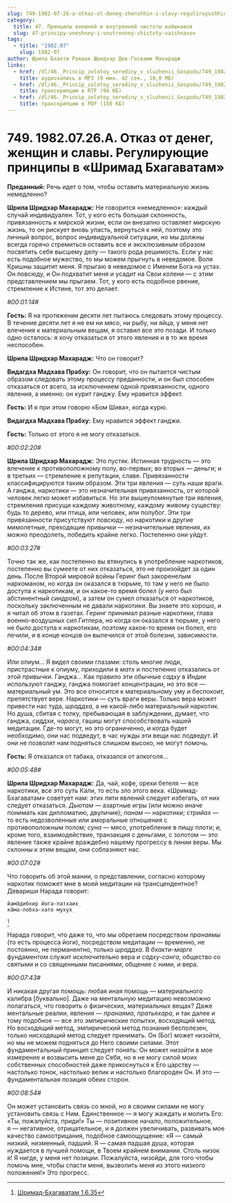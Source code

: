 ```yaml
---
slug: 749-1982-07-26-a-otkaz-ot-deneg-zhenshhin-i-slavy-reguliruyushhie-printsipy-v-shrimad-bhagavatam
category:
  title: 47. Принципы внешней и внутренней чистоты вайшнавов
  slug: 47-principy-vneshney-i-vnutrenney-chistoty-vaishnavov
tags:
  - title: "1982.07"
    slug: 1982-07
author: Шрила Бхакти Ракшак Шридхар Дев-Госвами Махарадж
links:
  - href: /dl/46._Princip_zolotoy_serediny_v_sluzhenii_Gospodu/749_1982.07.26.A_SridharMj_Otkaz_ot_deneg_zhenshhin_i_slavy__Regulirujushhie_principy_v_Shrimad_Bhagavatam.mp3
    title: аудиозапись в MP3 (9 мин. 42 сек., 10,0 МБ)
  - href: /dl/46._Princip_zolotoy_serediny_v_sluzhenii_Gospodu/749_1982.07.26.A_SridharMj_Otkaz_ot_deneg_zhenshhin_i_slavy__Regulirujushhie_principy_v_Shrimad_Bhagavatam.rtf
    title: транскрипцию в RTF (94 КБ)
  - href: /dl/46._Princip_zolotoy_serediny_v_sluzhenii_Gospodu/749_1982.07.26.A_SridharMj_Otkaz_ot_deneg_zhenshhin_i_slavy__Regulirujushhie_principy_v_Shrimad_Bhagavatam.pdf
    title: транскрипцию в PDF (150 КБ)
---
```


# 749. 1982.07.26.A. Отказ от денег, женщин и славы. Регулирующие принципы в «Шримад Бхагаватам»

**Преданный:** Речь идет о том, чтобы оставить материальную жизнь немедленно?

**Шрила Шридхар Махарадж:** Не говорится «немедленно»: каждый случай индивидуален. Тот, у кого есть большая склонность, привязанность к мирской жизни, если он внезапно оставляет мирскую жизнь, то он рискует вновь упасть, вернуться к ней, поэтому это личный вопрос, вопрос индивидуальной ситуации, но мы должны всегда горячо стремиться оставить все и эксклюзивным образом посвятить себя высшему делу — такого рода решимость. Если у нас есть подобное мужество, то мы можем прыгнуть в неведомое. Воля Кришны защитит меня. Я прыгаю в неведомое с Именем Бога на устах. Он повсюду, и Он подхватит меня и усадит на Свои колени — с этим представлением мы прыгаем. Тот, у кого есть подобное рвение, стремление к Истине, тот это делает.

*#00:01:14#*

**Гость:** Я на протяжении десяти лет пытаюсь следовать этому процессу. В течение десяти лет я не ем ни мясо, ни рыбу, ни яйца, у меня нет влечения к материальным вещам, я оставил все это позади. И только одно осталось: я хочу отказаться от этого явления и в то же время неспособен.

**Шрила Шридхар Махарадж:** Что он говорит?

**Видагдха Мадхава Прабху:** Он говорит, что он пытается чистым образом следовать этому процессу преданности, и он был способен отказаться от всего, за исключением одной привязанности, одного явления, а именно: он курит ганджу. Ему нравится эффект.

**Гость:** И я при этом говорю «Бом Шива», когда курю.

**Видагдха Мадхава Прабху:** Ему нравится эффект ганджи.

**Гость:** Только от этого я не могу отказаться.

*#00:02:20#*

**Шрила Шридхар Махарадж:** Это пустяк. Истинная трудность — это влечение к противоположному полу, во-первых; во вторых — деньги; и в третьих — стремление к репутации, славе. Привязанности классифицируются таким образом. Эти три явления — суть наши враги. А ганджа, наркотики — это незначительная привязанность, от которой человек легко может избавиться. Но эти вышеупомянутые три явления, стремления присущи каждому животному, каждому живому существу: будь то дерево, или птица, или человек, или полубог. Эти три привязанности присутствуют повсюду, но наркотики и другие мимолетные, преходящие привычки — незначительные явления, их можно преодолеть, победить крайне легко. Постепенно они уйдут.

*#00:03:27#*

Точно так же, как постепенно вы втянулись в употребление наркотиков, постепенно вы сумеете от них отказаться, это не произойдет за один день. После Второй мировой войны Геринг был закоренелым наркоманом, но когда он оказался в тюрьме, то там у него не было доступа к наркотикам, и он какое-то время болел (у него был абстинентный синдром), а затем он сумел отказаться от наркотиков, поскольку заключенным не давали наркотики. Вы знаете это хорошо, и я читал об этом в газетах. Геринг принимал разные наркотики, глава военно-воздушных сил Гитлера, но когда он оказался в тюрьме, у него не было доступа к наркотикам, поэтому какое-то время он болел, его лечили, и в конце концов он вылечился от этой болезни, зависимости.

*#00:04:34#*

Или опиум… Я видел своими глазами: столь многие люди, пристрастные к опиуму, приходили в *матх* и постепенно отказались от этой привычки. Ганджа… Как правило эти обычные *садху* в Индии используют ганджу, ганджа помогает концентрации, но это все — материальный ум. Это все относится к материальному уму и беспокоит, препятствует вере. Наркотики — суть враги веры. Только вера может привести нас туда, *шраддха*, а не какой-либо материальный наркотик. Но душа, сбитая с толку, пребывающая в заблуждении, думает, что ганджа, *сиддхи*, *чараса*, гашиш могут способствовать нашей медитации. Где-то могут, но это ограниченно, и когда будет необходимо, они нас подведут, в час нужды эти вещи нас подведут. И они не позволят нам подняться слишком высоко, не могут помочь.

**Гость:** Я отказался от табака, отказался от алкоголя…

*#00:05:48#*

**Шрила Шридхар Махарадж:** Да, чай, кофе, орехи бетеля — все наркотики, все это суть Кали, то есть зло этого века. «Шримад-Бхагаватам» советует нам: этих пяти явлений следует избегать, от них следует отказаться. *Дьютам* — азартные игры (или можно иначе понимать как дипломатию, двуличие); *панам* — наркотики; *стрийах* — то есть недозволенные или аморальные отношения с противоположным полом; *суна* — мясо, употребление в пищу плоти; и, кроме того, взаимодействие, транзакция с деньгами, с золотом — это явление также крайне враждебно нашему прогрессу в линии веры. Мы склонны к этим вещам, они соблазняют нас.

*#00:07:02#*

Что говорить об этой мании, о представлении, согласно которому наркотик поможет мне в моей медитации на трансцендентное? Девариши Нарада говорит:

    йама̄дибхир йога-патхаих̣
    ка̄ма-лобха-хато мухух̣
[^_ftn1]

Нарада говорит, что даже то, что мы обретаем посредством *пранаямы* (то есть процесса йоги), посредством медитации — временно, не постоянно, не перманентно, только *шраддха*. В *бхакти-марге* фундаментом служит исключительно вера и *садху-санга*, общество со святыми и со священными писаниями, общение с ними, и вера.

*#00:07:43#*

И никакая другая помощь: любая иная помощь — материального калибра [буквально]. Даже на ментальную медитацию невозможно полагаться, что говорить о физических, материальных вещах? Даже ментальные реалии, явления — *пранаяма*, *пратьяхара*, и так далее и тому подобное — все это эмпирические попытки, восходящий метод. Но восходящий метод, эмпирический метод познания бесполезен, только нисходящий метод следует принимать. Он (Бог) может низойти, но мы не можем подняться до Него своими силами. Этот фундаментальный принцип следует понять: Он может низойти в мое измерение и возвысить меня до Себя, но я не могу силой моих собственных способностей даже прикоснуться к Его царству — настолько тонок, настолько велик и настолько благороден Он. И это — фундаментальная позиция обеих сторон.

*#00:08:54#*

Он может установить связь со мной, но я своими силами не могу установить связь с Ним. Единственное — я могу жаждать и молить Его: «Ты, пожалуйста, приди!» Ты — позитивное начало, положительное, я — негативное, отрицательное, и я должен увеличивать, развивать мое качество самоотрицания, подобное самоощущение: «Я — самый низкий, низменный, падший. Я — самая падшая душа, которая нуждается в лучшей помощи, в Твоем крайнем внимании. Столь низок я! Я нигде, у меня нет позиции. Пожалуйста, низойди, для того чтобы помочь мне, чтобы спасти меня, вызволить меня из этого низкого положения!» Это прогресс.



[^_ftn1]: [Шримад-Бхагаватам 1.6.35](../notes/shrimad-bhagavatam/shrimad-bhagavatam-1-6-35.md)

